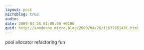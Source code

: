 ```yaml
---
layout: post
microblog: true
audio: 
date: 2009-04-28 01:00:00 +0100
guid: http://samdeane.micro.blog/2009/04/28/t1637951431.html
---
```

pool allocator refactoring fun
